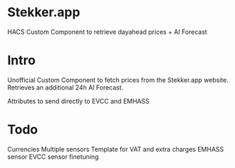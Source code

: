 # Stekker.app

HACS Custom Component to retrieve dayahead prices + AI Forecast

# Intro

Unofficial Custom Component to fetch prices from the Stekker.app website. Retrieves an additional 24h AI Forecast.

Attributes to send directly to EVCC and EMHASS

# Todo

Currencies
Multiple sensors
Template for VAT and extra charges
EMHASS sensor
EVCC sensor finetuning
